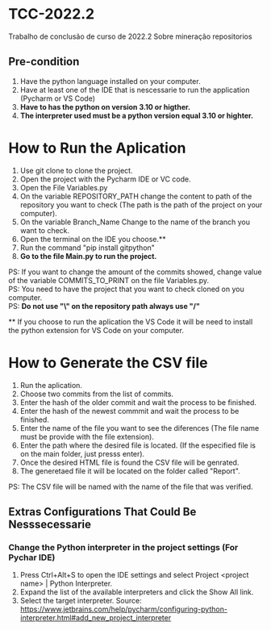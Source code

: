# TCC-2022.2
Trabalho de conclusão de curso de 2022.2 Sobre mineração repositorios

## Pre-condition
1. Have the python language installed on your computer.
2. Have at least one of the IDE that is nescessarie to run the application (Pycharm or VS Code)
3. **Have to has the python on version 3.10 or higther.**
4. **The interpreter used must be a python version equal 3.10 or highter.**

# How to Run the Aplication
1. Use git clone to clone the project.
2. Open the project with the Pycharm IDE or VC code.
3. Open the File Variables.py
4. On the variable REPOSITORY_PATH change the content to path of the repository you want to check (The path is the path of the project on your computer).
5. On the variable Branch_Name Change to the name of the branch you want to check.
6. Open the terminal on the IDE you choose.**
7. Run the command "pip install gitpython"
8. **Go to the file Main.py to run the project.**

PS: If you want to change the amount of the commits showed, change value of the variable COMMITS_TO_PRINT on the file Variables.py.<br>
PS: You need to have the project that you want to check cloned on you computer.<br>
PS: **Do not use "\\" on the repository path always use "/"**<br>

** If you choose to run the aplication the VS Code it will be need to install the python extension for VS Code on your computer.

# How to Generate the CSV file
1. Run the aplication.
2. Choose two commits from the list of commits.
3. Enter the hash of the older commit and wait the process to be finished.
4. Enter the hash of the newest commmit and wait the process to be finished.
5. Enter the name of the file you want to see the diferences (The file name must be provide with the file extension).
6. Enter the path where the desired file is located. (If the especified file is on the main folder, just presss enter).
7. Once the desired HTML file is found the CSV file will be genrated.
8. The generetaed file it will be located on the folder called "Report".

PS: The CSV file will be named with the name of the file that was verified.

## Extras Configurations That Could Be Nesssecessarie
### Change the Python interpreter in the project settings (For Pychar IDE)
1. Press Ctrl+Alt+S to open the IDE settings and select Project \<project name\> | Python Interpreter.
2. Expand the list of the available interpreters and click the Show All link.
3. Select the target interpreter.
Source: https://www.jetbrains.com/help/pycharm/configuring-python-interpreter.html#add_new_project_interpreter
